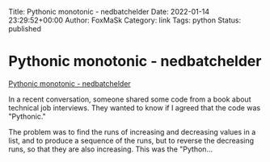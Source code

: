 Title: Pythonic monotonic - nedbatchelder
Date: 2022-01-14 23:29:52+00:00
Author: FoxMaSk 
Category: link
Tags: python
Status: published


# Pythonic monotonic - nedbatchelder

[Pythonic monotonic - nedbatchelder](https://nedbatchelder.com/blog/202108/pythonic_monotonic.html)



In a recent conversation, someone shared some code from a book about
technical job interviews. They wanted to know if I agreed that the code
was &#34;Pythonic.&#34;

The problem was to find the runs of increasing and decreasing values in
a list, and to produce a sequence of the runs, but to reverse the
decreasing runs, so that they are also increasing. This was the
&#34;Python...

